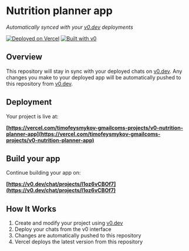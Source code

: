 # Nutrition planner app

*Automatically synced with your [v0.dev](https://v0.dev) deployments*

[![Deployed on Vercel](https://img.shields.io/badge/Deployed%20on-Vercel-black?style=for-the-badge&logo=vercel)](https://vercel.com/timofeysmykov-gmailcoms-projects/v0-nutrition-planner-app)
[![Built with v0](https://img.shields.io/badge/Built%20with-v0.dev-black?style=for-the-badge)](https://v0.dev/chat/projects/l1oz6vCBOf7)

## Overview

This repository will stay in sync with your deployed chats on [v0.dev](https://v0.dev).
Any changes you make to your deployed app will be automatically pushed to this repository from [v0.dev](https://v0.dev).

## Deployment

Your project is live at:

**[https://vercel.com/timofeysmykov-gmailcoms-projects/v0-nutrition-planner-app](https://vercel.com/timofeysmykov-gmailcoms-projects/v0-nutrition-planner-app)**

## Build your app

Continue building your app on:

**[https://v0.dev/chat/projects/l1oz6vCBOf7](https://v0.dev/chat/projects/l1oz6vCBOf7)**

## How It Works

1. Create and modify your project using [v0.dev](https://v0.dev)
2. Deploy your chats from the v0 interface
3. Changes are automatically pushed to this repository
4. Vercel deploys the latest version from this repository
